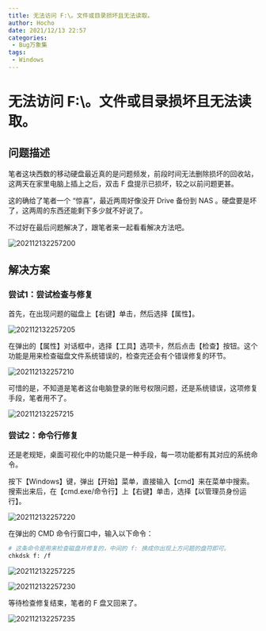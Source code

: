 ```yaml
---
title: 无法访问 F:\。文件或目录损坏且无法读取。
author: Hocho
date: 2021/12/13 22:57
categories:
 - Bug万象集
tags:
 - Windows
---
```


# 无法访问 F:\。文件或目录损坏且无法读取。

## 问题描述

笔者这块西数的移动硬盘最近真的是问题频发，前段时间无法删除损坏的回收站，这两天在家里电脑上插上之后，双击 F 盘提示已损坏，较之以前问题更甚。

这的确给了笔者一个 “惊喜”，最近两周好像没开 Drive 备份到 NAS 。硬盘要是坏了，这两周的东西还能剩下多少就不好说了。

不过好在最后问题解决了，跟笔者来一起看看解决方法吧。

![202112132257200](../../../../../public/img/2021/12/13/202112132257200.png)


## 解决方案
### 尝试1：尝试检查与修复

首先，在出现问题的磁盘上【右键】单击，然后选择【属性】。

![202112132257205](../../../../../public/img/2021/12/13/202112132257205.png)

在弹出的【属性】对话框中，选择【工具】选项卡，然后点击【检查】按钮。这个功能是用来检查磁盘文件系统错误的，检查完还会有个错误修复的环节。

![202112132257210](../../../../../public/img/2021/12/13/202112132257210.png)

可惜的是，不知道是笔者这台电脑登录的账号权限问题，还是系统错误，这项修复手段，笔者用不了。

![202112132257215](../../../../../public/img/2021/12/13/202112132257215.png)

### 尝试2：命令行修复

还是老规矩，桌面可视化中的功能只是一种手段，每一项功能都有其对应的系统命令。

按下【Windows】键，弹出【开始】菜单，直接输入【cmd】来在菜单中搜索。搜索出来后，在【cmd.exe/命令行】上【右键】单击，选择【以管理员身份运行】。

![202112132257220](../../../../../public/img/2021/12/13/202112132257220.png)

在弹出的 CMD 命令行窗口中，输入以下命令：

```bash
# 这条命令是用来检查磁盘并修复的，中间的 f: 换成你出现上方问题的盘符即可。 
chkdsk f: /f
```

![202112132257225](../../../../../public/img/2021/12/13/202112132257225.png)

![202112132257230](../../../../../public/img/2021/12/13/202112132257230.png)

等待检查修复结束，笔者的 F 盘又回来了。

![202112132257235](../../../../../public/img/2021/12/13/202112132257235.png)
